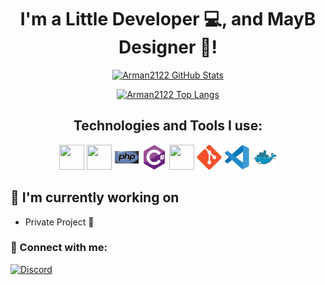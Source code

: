 <h1 align="center">
I'm a Little Developer 💻, and MayB Designer 🎨!
</h2> 

<div align="center">

[![Arman2122 GitHub Stats](https://github-readme-stats.vercel.app/api?username=Arman2122&show_icons=true&title_color=fff&bg_color=000&icon_color=fff&border_radius=20&hide_border=true&text_color=ff3030)](https://github.com/Arman2122)

 [![Arman2122 Top Langs](https://github-readme-stats.vercel.app/api/top-langs/?username=Arman2122&layout=compact&show_icons=true&title_color=FFF&bg_color=000&icon_color=FFF&border_radius=10&hide_border=true&text_color=00CF91)](https://github.com/Arman2122)
  
  
  ## Technologies and Tools I use:

[<img src='https://i.giphy.com/media/LMt9638dO8dftAjtco/100.webp' width='40' height='40' />](https://python.org/)
[<img src='https://i.giphy.com/media/ln7z2eWriiQAllfVcn/200.webp' width='40' height='40' />](https://nodejs.org/)
[<img src='https://raw.githubusercontent.com/devicons/devicon/master/icons/php/php-original.svg' width='40' height='40' />](https://www.php.net/)
[<img src='https://raw.githubusercontent.com/devicons/devicon/master/icons/csharp/csharp-original.svg' width='40' height='40' />](https://docs.microsoft.com/en-us/dotnet/csharp/)
<img src='https://upload.wikimedia.org/wikipedia/commons/thumb/1/18/ISO_C%2B%2B_Logo.svg/1822px-ISO_C%2B%2B_Logo.svg.png' width='40' height='40' />
[<img src='https://raw.githubusercontent.com/devicons/devicon/master/icons/git/git-original.svg' width='40' height='40' />](https://git-scm.com/)
[<img src='https://raw.githubusercontent.com/devicons/devicon/master/icons/vscode/vscode-original.svg' width='40' height='40' />](https://marketplace.visualstudio.com/items?itemName=i007c.00-team-theme)
[<img src='https://raw.githubusercontent.com/devicons/devicon/master/icons/docker/docker-original.svg' width='40' height='40' />](https://www.docker.com/)
</div>

## 🔭 I'm currently working on

- Private Project 🤫

### 🤝 Connect with me:

[![Discord](https://img.shields.io/badge/-Discord-7289da?style=flat&logo=Discord&logoColor=FFFFFF&labelColor=2c2f33)](https://discord.gg/agUAhvD)
